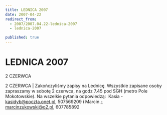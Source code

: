 ```yaml
---
title: LEDNICA 2007
date: 2007-04-22
redirect_from: 
  - 2007/2007.04.22-lednica-2007
  - lednica-2007

published: true
---
```




# LEDNICA 2007

<time>2 CZERWCA</time>

2 CZERWCA | 
Zakończyliśmy zapisy na Lednicę. Wszystkie zapisane osoby zapraszamy w sobotę 2 czerwca, na godz 7.45 pod SGH (metro Pole Mokotowskie).
Na wszelkie pytania odpowiedzą:
&nbsp;Kasia&nbsp;- kasidyb@poczta.onet.pl, 507569209 i&nbsp;Marcin -marcinzukowski@o2.pl,&nbsp;607785892 


<!--CONTENT FROM OLD SERVER (jos before 2013): 2 CZERWCA | 
Zakończyliśmy zapisy na Lednicę. Wszystkie zapisane osoby zapraszamy w sobotę 2 czerwca, na godz 7.45 pod SGH (metro Pole Mokotowskie).


Na wszelkie pytania odpowiedzą:


&nbsp;Kasia&nbsp;- kasidyb@poczta.onet.pl, 507569209 i&nbsp;Marcin -marcinzukowski@o2.pl,&nbsp;607785892 

-->

<!--{{json:{"created_date":"2007-04-22 22:36:06","publish_down":"0000-00-00 00:00:00","id":"485"}}}-->
